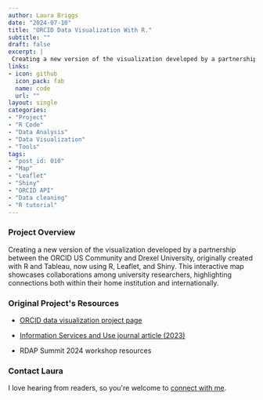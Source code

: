 ```yaml
---
author: Laura Briggs
date: "2024-07-10"
title: "ORCID Data Visualization With R."
subtitle: ""
draft: false
excerpt: |
 Creating a new version of the visualization developed by a partnership between the ORCID US Community and Drexel University, originally created with R and Tableau, now using R, Leaflet, and Shiny. This interactive map showcases collaborations among university researchers, highlighting connections both within their home institution and internationally.
links:
- icon: github
  icon_pack: fab
  name: code
  url: ""
layout: single
categories:
- "Project"
- "R Code"
- "Data Analysis"
- "Data Visualization"
- "Tools"
tags:
- "post_id: 010"
- "Map"
- "Leaflet"
- "Shiny"
- "ORCID API"
- "Data cleaning"
- "R tutorial"
---
```


### Project Overview 

Creating a new version of the visualization developed by a partnership between the ORCID US Community and Drexel University, originally created with R and Tableau, now using R, Leaflet, and Shiny. This interactive map showcases collaborations among university researchers, highlighting connections both within their home institution and internationally.

### Original Project's Resources

- [ORCID data visualization project page](https://orcidus.lyrasis.org/data-visualization/)

- [Information Services and Use journal article (2023)](https://content.iospress.com/articles/information-services-and-use/isu230218)

- RDAP Summit 2024 workshop resources

### Contact Laura

I love hearing from readers, so you're welcome to [connect with me](/contact).
